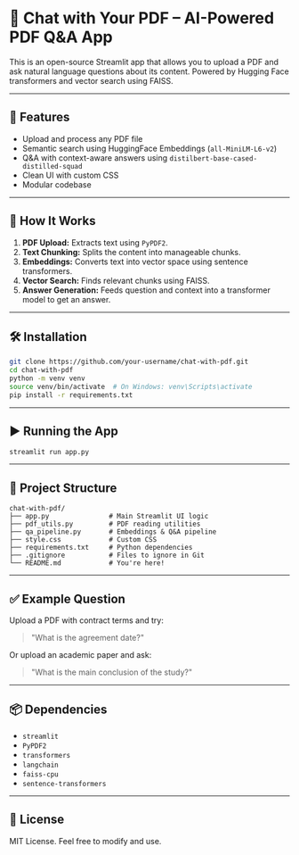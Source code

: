 # 📄 Chat with Your PDF – AI-Powered PDF Q&A App

This is an open-source Streamlit app that allows you to upload a PDF and ask natural language questions about its content. Powered by Hugging Face transformers and vector search using FAISS.

---

## 🚀 Features

- Upload and process any PDF file
- Semantic search using HuggingFace Embeddings (`all-MiniLM-L6-v2`)
- Q&A with context-aware answers using `distilbert-base-cased-distilled-squad`
- Clean UI with custom CSS
- Modular codebase

---

## 🧠 How It Works

1. **PDF Upload:** Extracts text using `PyPDF2`.
2. **Text Chunking:** Splits the content into manageable chunks.
3. **Embeddings:** Converts text into vector space using sentence transformers.
4. **Vector Search:** Finds relevant chunks using FAISS.
5. **Answer Generation:** Feeds question and context into a transformer model to get an answer.

---

## 🛠️ Installation

```bash
git clone https://github.com/your-username/chat-with-pdf.git
cd chat-with-pdf
python -m venv venv
source venv/bin/activate  # On Windows: venv\Scripts\activate
pip install -r requirements.txt
```

---

## ▶️ Running the App

```bash
streamlit run app.py
```

---

## 📁 Project Structure

```
chat-with-pdf/
├── app.py               # Main Streamlit UI logic
├── pdf_utils.py         # PDF reading utilities
├── qa_pipeline.py       # Embeddings & Q&A pipeline
├── style.css            # Custom CSS
├── requirements.txt     # Python dependencies
├── .gitignore           # Files to ignore in Git
└── README.md            # You're here!
```

---

## ✅ Example Question

Upload a PDF with contract terms and try:

> "What is the agreement date?"

Or upload an academic paper and ask:

> "What is the main conclusion of the study?"

---

## 📦 Dependencies

- `streamlit`
- `PyPDF2`
- `transformers`
- `langchain`
- `faiss-cpu`
- `sentence-transformers`

---

## 📄 License

MIT License. Feel free to modify and use.